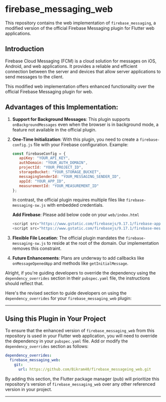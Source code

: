 # firebase_messaging_web

This repository contains the web implementation of `firebase_messaging`, a modified version of the official Firebase Messaging plugin for Flutter web applications.

## Introduction

Firebase Cloud Messaging (FCM) is a cloud solution for messages on iOS, Android, and web applications. It provides a reliable and efficient connection between the server and devices that allow server applications to send messages to the client.

This modified web implementation offers enhanced functionality over the official Firebase Messaging plugin for web.

## Advantages of this Implementation:

1. **Support for Background Messages**: This plugin supports `onBackgroundMessages` even when the browser is in background mode, a feature not available in the official plugin.

2. **One-Time Initialization**: With this plugin, you need to create a `firebase-config.js` file with your Firebase configuration. Example:
    ```javascript
    const firebaseConfig = {
       apiKey: "YOUR_API_KEY",
       authDomain: "YOUR_AUTH_DOMAIN",
       projectId: "YOUR_PROJECT_ID",
       storageBucket: "YOUR_STORAGE_BUCKET",
       messagingSenderId: "YOUR_MESSAGING_SENDER_ID",
       appId: "YOUR_APP_ID",
       measurementId: "YOUR_MEASUREMENT_ID"
    };
    ```
   In contrast, the official plugin requires multiple files like `firebase-messaging-sw.js` with embedded credentials.

    **Add Firebase**: Please add below code on your `web/index.html`
    ```javascript
   <script src="https://www.gstatic.com/firebasejs/9.17.1/firebase-app-compat.js"></script>
   <script src="https://www.gstatic.com/firebasejs/9.17.1/firebase-messaging-compat.js"></script>
    ```
3. **Flexible File Location**: The official plugin mandates the `firebase-messaging-sw.js` to reside at the root of the domain. Our implementation removes this constraint.

4. **Future Enhancements**: Plans are underway to add callbacks like `onMessageOpenedApp` and methods like `getInitialMessage`.

Alright, if you're guiding developers to override the dependency using the `dependency_overrides` section in their `pubspec.yaml` file, the instructions should reflect that.

Here's the revised section to guide developers on using the `dependency_overrides` for your `firebase_messaging_web` plugin:

---

## Using this Plugin in Your Project

To ensure that the enhanced version of `firebase_messaging_web` from this repository is used in your Flutter web application, you will need to override the dependency in your `pubspec.yaml` file. Add or modify the `dependency_overrides` section as follows:

```yaml
dependency_overrides:
  firebase_messaging_web:
    git:
      url: https://github.com/Bikram40/firebase_messageing_web.git
```

By adding this section, the Flutter package manager (pub) will prioritize this repository's version of `firebase_messaging_web` over any other referenced version in your project.

---
